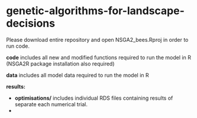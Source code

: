 # genetic-algorithms-for-landscape-decisions

Please download entire repository and open NSGA2_bees.Rproj in order to run code.

**code** includes all new and modified functions required to run the model in R (NSGA2R package installation also required)

**data** includes all model data required to run the model in R

**results:** 
- **optimisations/** includes individual RDS files containing results of separate each numerical trial.
- 
